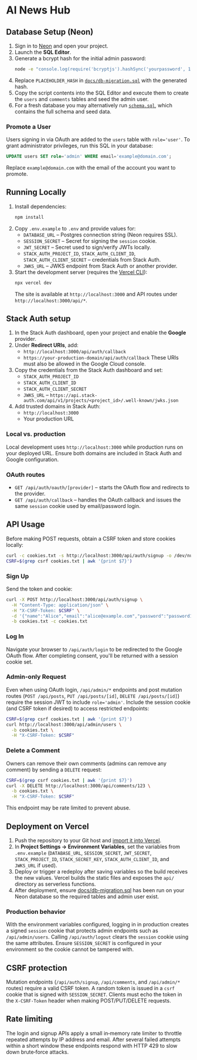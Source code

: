 # AI News Hub

## Database Setup (Neon)

1. Sign in to [Neon](https://neon.tech) and open your project.
2. Launch the **SQL Editor**.
3. Generate a bcrypt hash for the initial admin password:
   ```bash
   node -e "console.log(require('bcryptjs').hashSync('yourpassword', 10))"
   ```
4. Replace `PLACEHOLDER_HASH` in [`docs/db-migration.sql`](docs/db-migration.sql) with the generated hash.
5. Copy the script contents into the SQL Editor and execute them to create the `users` and `comments` tables and seed the admin user.
6. For a fresh database you may alternatively run [`schema.sql`](schema.sql), which contains the full schema and seed data.

### Promote a User

Users signing in via OAuth are added to the `users` table with `role='user'`. To grant
administrator privileges, run this SQL in your database:

```sql
UPDATE users SET role='admin' WHERE email='example@domain.com';
```

Replace `example@domain.com` with the email of the account you want to promote.

## Running Locally

1. Install dependencies:
   ```bash
   npm install
   ```
2. Copy `.env.example` to `.env` and provide values for:
   - `DATABASE_URL` – Postgres connection string (Neon requires SSL).
   - `SESSION_SECRET` – Secret for signing the `session` cookie.
   - `JWT_SECRET` – Secret used to sign/verify JWTs locally.
   - `STACK_AUTH_PROJECT_ID`, `STACK_AUTH_CLIENT_ID`, `STACK_AUTH_CLIENT_SECRET` – credentials from Stack Auth.
   - `JWKS_URL` – JWKS endpoint from Stack Auth or another provider.
3. Start the development server (requires the [Vercel CLI](https://vercel.com/docs/cli)):
   ```bash
   npx vercel dev
   ```
   The site is available at `http://localhost:3000` and API routes under `http://localhost:3000/api/*`.

## Stack Auth setup

1. In the Stack Auth dashboard, open your project and enable the **Google** provider.
2. Under **Redirect URIs**, add:
   - `http://localhost:3000/api/auth/callback`
   - `https://your-production-domain/api/auth/callback`
   These URIs must also be allowed in the Google Cloud console.
3. Copy the credentials from the Stack Auth dashboard and set:
   - `STACK_AUTH_PROJECT_ID`
   - `STACK_AUTH_CLIENT_ID`
   - `STACK_AUTH_CLIENT_SECRET`
   - `JWKS_URL` – `https://api.stack-auth.com/api/v1/projects/<project_id>/.well-known/jwks.json`
4. Add trusted domains in Stack Auth:
   - `http://localhost:3000`
   - Your production URL

### Local vs. production

Local development uses `http://localhost:3000` while production runs on your deployed URL. Ensure both domains are included in Stack Auth and Google configuration.

### OAuth routes

- `GET /api/auth/oauth/[provider]` – starts the OAuth flow and redirects to the provider.
- `GET /api/auth/callback` – handles the OAuth callback and issues the same `session` cookie used by email/password login.

## API Usage

Before making POST requests, obtain a CSRF token and store cookies locally:
```bash
curl -c cookies.txt -s http://localhost:3000/api/auth/signup -o /dev/null
CSRF=$(grep csrf cookies.txt | awk '{print $7}')
```

### Sign Up
Send the token and cookie:
```bash
curl -X POST http://localhost:3000/api/auth/signup \
  -H "Content-Type: application/json" \
  -H "X-CSRF-Token: $CSRF" \
  -d '{"name":"Alice","email":"alice@example.com","password":"password123"}' \
  -b cookies.txt -c cookies.txt
```

### Log In
Navigate your browser to `/api/auth/login` to be redirected to the Google OAuth
flow. After completing consent, you'll be returned with a session cookie set.

### Admin-only Request

Even when using OAuth login, `/api/admin/*` endpoints and post mutation routes
(`POST /api/posts`, `PUT /api/posts/[id]`, `DELETE /api/posts/[id]`) require the session
JWT to include `role='admin'`. Include the session cookie (and CSRF token if desired)
to access restricted endpoints:
```bash
CSRF=$(grep csrf cookies.txt | awk '{print $7}')
curl http://localhost:3000/api/admin/users \
  -b cookies.txt \
  -H "X-CSRF-Token: $CSRF"
```

### Delete a Comment

Owners can remove their own comments (admins can remove any comment) by sending a `DELETE` request:

```bash
CSRF=$(grep csrf cookies.txt | awk '{print $7}')
curl -X DELETE http://localhost:3000/api/comments/123 \
  -b cookies.txt \
  -H "X-CSRF-Token: $CSRF"
```

This endpoint may be rate limited to prevent abuse.

## Deployment on Vercel

1. Push the repository to your Git host and [import it into Vercel](https://vercel.com/new).
2. In **Project Settings → Environment Variables**, set the variables from `.env.example`
   (`DATABASE_URL`, `SESSION_SECRET`, `JWT_SECRET`, `STACK_PROJECT_ID`, `STACK_SECRET_KEY`,
   `STACK_AUTH_CLIENT_ID`, and `JWKS_URL` if used).
3. Deploy or trigger a redeploy after saving variables so the build receives the new values.
   Vercel builds the static files and exposes the `api/` directory as serverless functions.
4. After deployment, ensure [docs/db-migration.sql](docs/db-migration.sql) has been run on
   your Neon database so the required tables and admin user exist.

### Production behavior

With the environment variables configured, logging in in production creates a signed `session`
cookie that protects admin endpoints such as `/api/admin/users`. Calling `/api/auth/logout`
clears the `session` cookie using the same attributes. Ensure `SESSION_SECRET` is configured
in your environment so the cookie cannot be tampered with.

## CSRF protection

Mutation endpoints (`/api/auth/signup`, `/api/comments`, and `/api/admin/*` routes)
require a valid CSRF token. A random token is issued in a `csrf` cookie that is
signed with `SESSION_SECRET`. Clients must echo the token in the `X-CSRF-Token`
header when making POST/PUT/DELETE requests.

## Rate limiting

The login and signup APIs apply a small in‑memory rate limiter to throttle repeated attempts by
IP address and email. After several failed attempts within a short window these endpoints
respond with HTTP 429 to slow down brute‑force attacks.
